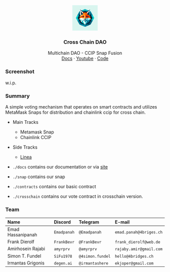 <div align="center">
<img src="./Logo.webp" alt="logo" width="80" height="80" />
</div>

<h3 align="center">Cross Chain DAO</h3>
  <p align="center">
    Multichain DAO - CCIP Snap Fusion
    <br />
    <a href="https://crosschaindao.surge.sh" name="Docs">Docs</a>
    ·
    <a href="">Youtube</a>
    ·
    <a href="https://github.com/4bridges/vote-snap">Code</a>
  </p>
</div>

### Screenshot

w.i.p.

### Summary

A simple voting mechanism that operates on smart contracts and utilizes MetaMask
Snaps for distribution and chainlink ccip for cross chain.

- Main Tracks
  - Metamask Snap
  - Chainlink CCIP
- Side Tracks
  - [Linea](https://explorer.goerli.linea.build/address/0xEFea43DcF3f2199973e957D9c1657B9810419157)

- `./docs` contains our documentation or via
  [site](https://crosschaindao.surge.sh)
- `./snap` contains our snap
- `./contracts` contains our basic contract
- `./crosschain` contains our vote contract in crosschain version.

### Team

| Name              | Discord     | Telegram         | E-mail                  |
| :---------------- | :---------- | :--------------- | :---------------------- |
| Emad Hassanipanah | `Emadpanah` | `@Emadpanah`     | `emad.panah@4briges.ch` |
| Frank Dierolf     | `FrankBevr` | `@FrankBevr`     | `frank_dierolf@web.de`  |
| Amirhosein Rajabi | `amyrprv`   | `@amyrprv`       | `rajaby.amir@gmail.com` |
| Simon T. Fundel   | `SiFu1978`  | `@4simon.fundel` | `hello@4bridges.ch`     |
| Irmantas Grigonis | `degen.ai`  | `@irmantashere`  | `ekjoper@gmail.com`     |

